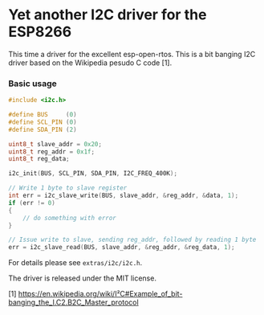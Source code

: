 # Yet another I2C driver for the ESP8266

This time a driver for the excellent esp-open-rtos. This is a bit banging I2C driver based on the Wikipedia pesudo C code [1].

### Basic usage

```C
#include <i2c.h>

#define BUS     (0)
#define SCL_PIN (0)
#define SDA_PIN (2)

uint8_t slave_addr = 0x20;
uint8_t reg_addr = 0x1f;
uint8_t reg_data;

i2c_init(BUS, SCL_PIN, SDA_PIN, I2C_FREQ_400K);

// Write 1 byte to slave register
int err = i2c_slave_write(BUS, slave_addr, &reg_addr, &data, 1);
if (err != 0)
{
	// do something with error
}

// Issue write to slave, sending reg_addr, followed by reading 1 byte
err = i2c_slave_read(BUS, slave_addr, &reg_addr, &reg_data, 1);

```

For details please see `extras/i2c/i2c.h`.

The driver is released under the MIT license.

[1] https://en.wikipedia.org/wiki/I²C#Example_of_bit-banging_the_I.C2.B2C_Master_protocol
